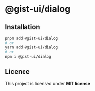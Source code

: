 # @gist-ui/dialog



## Installation

```bash
pnpm add @gist-ui/dialog
# or
yarn add @gist-ui/dialog
# or
npm i @gist-ui/dialog
```

## Licence

This project is licensed under **MIT license**